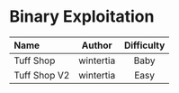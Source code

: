 # Binary Exploitation

| Name              | Author | Difficulty |
| :---------------- | :----: | :--------: |
| Tuff Shop | wintertia  |    Baby    |
| Tuff Shop V2 | wintertia | Easy |